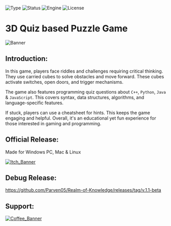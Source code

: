 ![Type](https://badgen.net/badge/Type/OpenSource/yellow)
![Status](https://badgen.net/badge/Status/Release/orange?icon=github)
![Engine](https://badgen.net/badge/Engine/Unity/blue)
![License](https://badgen.net/badge/license/MIT/green)

# **3D Quiz based Puzzle Game**
![Banner](https://user-images.githubusercontent.com/101796812/258840826-eda469e1-817a-413f-b990-b2b04e22db86.png)

## **Introduction:**
In this game, players face riddles and challenges requiring critical thinking. They use carried cubes to solve obstacles and move forward. These cubes activate switches, open doors, and trigger mechanisms.

The game also features programming quiz questions about `C++`, `Python`, `Java` & `JavaScript`. This covers syntax, data structures, algorithms, and language-specific features.

If stuck, players can use a cheatsheet for hints. This keeps the game engaging and helpful. Overall, it's an educational yet fun experience for those interested in gaming and programming.

## **Official Release:**
Made for Windows PC, Mac & Linux

[![Itch_Banner](https://user-images.githubusercontent.com/101796812/258836620-b6e0f0b1-6a21-45ee-9dc3-74f1b103ab58.png)](https://parven.itch.io/realm-of-knowledge)

## **Debug Release:**
https://github.com/Parven05/Realm-of-Knowledge/releases/tag/v.1.1-beta

## **Support:**
[![Coffee_Banner](https://user-images.githubusercontent.com/101796812/258850302-9fe07b99-f397-452f-b8af-866b34b4160f.png)](https://www.buymeacoffee.com/parven)

